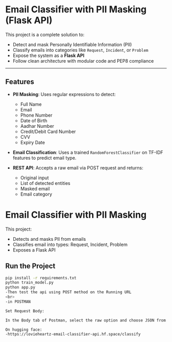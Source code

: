 # Email Classifier with PII Masking (Flask API)

This project is a complete solution to:
- Detect and mask Personally Identifiable Information (PII)
- Classify emails into categories like `Request`, `Incident`, or `Problem`
- Expose the system as a **Flask API**
- Follow clean architecture with modular code and PEP8 compliance

---

## Features

- **PII Masking**: Uses regular expressions to detect:
  - Full Name
  - Email
  - Phone Number
  - Date of Birth
  - Aadhar Number
  - Credit/Debit Card Number
  - CVV
  - Expiry Date

- **Email Classification**: Uses a trained `RandomForestClassifier` on TF-IDF features to predict email type.

- **REST API**: Accepts a raw email via POST request and returns:
  - Original input
  - List of detected entities
  - Masked email
  - Email category


# Email Classifier with PII Masking

This project:
- Detects and masks PII from emails
- Classifies email into types: Request, Incident, Problem
- Exposes a Flask API

## Run the Project 

```bash
pip install -r requirements.txt
python train_model.py
python app.py
-Then test the api using POST method on the Running URL
<br>
-in POSTMAN

Set Request Body:

In the Body tab of Postman, select the raw option and choose JSON from the dropdown list.

On hugging face:
-https://lovieheartz-email-classifier-api.hf.space/classify
